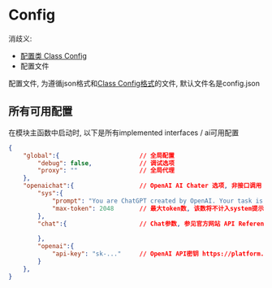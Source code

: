 # Config

消歧义:
- [配置类 Class Config](class/config.md)
- 配置文件

配置文件, 为遵循json格式和[Class Config格式](class/config.md#格式)的文件, 默认文件名是config.json

## 所有可用配置

在模块主函数中启动时,
以下是所有implemented interfaces / ai可用配置
```json
{
    "global":{                      // 全局配置
        "debug": false,             // 调试选项
        "proxy": ""                 // 全局代理
    },
    "openaichat":{                  // OpenAI AI Chater 选项, 非接口调用
        "sys":{
            "prompt": "You are ChatGPT created by OpenAI. Your task is to assist user.",      // 最初的System提示
            "max-token": 2048       // 最大token数, 该数将不计入system提示
        },
        "chat":{                    // Chat参数, 参见官方网站 API Reference https://platform.openai.com/docs/api-reference/chat/create
            
        },
        "openai":{
            "api-key": "sk-..."     // OpenAI API密钥 https://platform.openai.com/account/api-keys
        }
    },
}
```
